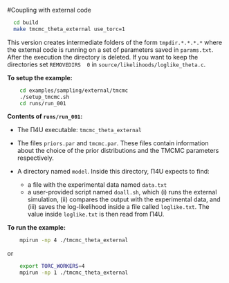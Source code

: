 #Coupling with external code

```sh
  cd build
  make tmcmc_theta_external use_torc=1
```

This version creates intermediate folders of the form `tmpdir.*.*.*.*` where the external code is running on a set of parameters saved in `params.txt`. After the execution the directory is deleted. If you want to keep the directories set `REMOVEDIRS  0` in `source/likelihoods/loglike_theta.c`.


**To setup the example:**
```sh
	cd examples/sampling/external/tmcmc
	./setup_tmcmc.sh
	cd runs/run_001
```

**Contents of `runs/run_001`:**  

- The Π4U executable: `tmcmc_theta_external`  
- The files `priors.par` and `tmcmc.par`. These files contain information about the choice of the prior distributions and the TMCMC parameters respectively.  

- A directory named `model`. Inside this directory, Π4U expects to find:  
    - a file with the experimental data named `data.txt`
    - a user-provided script named `doall.sh`, which (i) runs the external simulation, (ii) compares the output with the experimental data, and (iii) saves the log-likelihood inside a file called `loglike.txt`. The value inside `loglike.txt` is then read from Π4U.


**To run the example:** 
```sh
	mpirun -np 4 ./tmcmc_theta_external
```

or
```sh
	export TORC_WORKERS=4
	mpirun -np 1 ./tmcmc_theta_external
```
